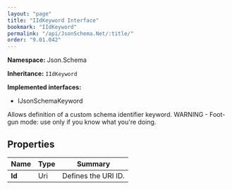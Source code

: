 ```yaml
---
layout: "page"
title: "IIdKeyword Interface"
bookmark: "IIdKeyword"
permalink: "/api/JsonSchema.Net/:title/"
order: "9.01.042"
---
```

**Namespace:** Json.Schema

**Inheritance:**
`IIdKeyword`

**Implemented interfaces:**

- IJsonSchemaKeyword

Allows definition of a custom schema identifier keyword.
WARNING - Foot-gun mode: use only if you know what you're doing.

## Properties

| Name | Type | Summary |
|---|---|---|
| **Id** | Uri | Defines the URI ID. |

